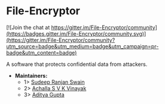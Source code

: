 # File-Encryptor

[![Join the chat at https://gitter.im/File-Encryptor/community](https://badges.gitter.im/File-Encryptor/community.svg)](https://gitter.im/File-Encryptor/community?utm_source=badge&utm_medium=badge&utm_campaign=pr-badge&utm_content=badge)

A software that protects confidential data from attackers.
- **Maintainers:**
  - 1> [Sudeep Ranjan Swain](https://github.com/Sudeep25022000)
  - 2> [Achalla S V K Vinayak](https://github.com/ASVKVINAYAK)
  - 3> [Aditya Gupta](https://github.com/xcyberpunkx0)
